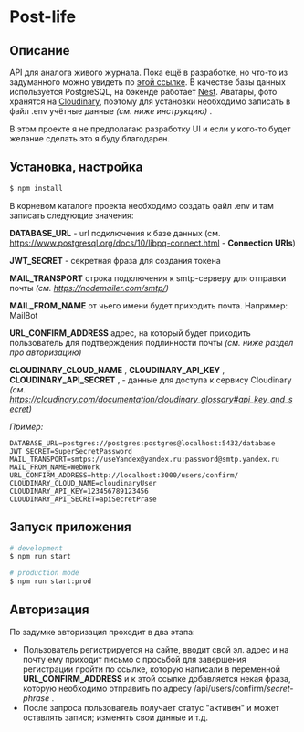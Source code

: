 # Post-life

## Описание

API для аналога живого журнала. Пока ещё в разработке, но что-то из задуманного можно увидеть по [этой ссылке](https://post-life.herokuapp.com/).
В качестве базы данных используется PostgreSQL, на бэкенде работает [Nest](https://github.com/nestjs/nest). Аватары, фото хранятся на [Cloudinary](http://cloudinary.com/), поэтому для установки необходимо записать в файл .env учётные данные _(см. ниже инструкцию)_ .

В этом проекте я не предполагаю разработку UI и если у кого-то будет желание сделать это я буду благодарен.

## Установка, настройка

```bash
$ npm install
```

В корневом каталоге проекта необходимо создать файл .env и там записать следующие значения:

**DATABASE_URL** - url подключения к базе данных (см. https://www.postgresql.org/docs/10/libpq-connect.html - **Connection URIs**)

**JWT_SECRET** - секретная фраза для создания токена

**MAIL_TRANSPORT** строка подключения к smtp-серверу для отправки почты _(см. https://nodemailer.com/smtp/)_

**MAIL_FROM_NAME** от чьего имени будет приходить почта. Например: MailBot

**URL_CONFIRM_ADDRESS** адрес, на который будет приходить пользователь для подтверждения подлинности почты _(см. ниже раздел про авторизацию)_

**CLOUDINARY_CLOUD_NAME** ,
**CLOUDINARY_API_KEY** ,
**CLOUDINARY_API_SECRET** , -
данные для доступа к сервису Cloudinary _(см. https://cloudinary.com/documentation/cloudinary_glossary#api_key_and_secret)_

_Пример:_

```
DATABASE_URL=postgres://postgres:postgres@localhost:5432/database
JWT_SECRET=SuperSecretPassword
MAIL_TRANSPORT=smtps://useYandex@yandex.ru:password@smtp.yandex.ru
MAIL_FROM_NAME=WebWork
URL_CONFIRM_ADDRESS=http://localhost:3000/users/confirm/
CLOUDINARY_CLOUD_NAME=cloudinaryUser
CLOUDINARY_API_KEY=123456789123456
CLOUDINARY_API_SECRET=apiSecretPrase
```

## Запуск приложения

```bash
# development
$ npm run start

# production mode
$ npm run start:prod
```

## Авторизация

По задумке авторизация проходит в два этапа:

- Пользователь регистрируется на сайте, вводит свой эл. адрес и на почту ему приходит письмо с просьбой для завершения регистрации пройти по ссылке, которую написали в переменной **URL_CONFIRM_ADDRESS** и к этой ссылке добавляется некая фраза, которую необходимо отправить по адресу /api/users/confirm/_secret-phrase_ .
- После запроса пользователь получает статус "активен" и может оставлять записи; изменять свои данные и т.д.
